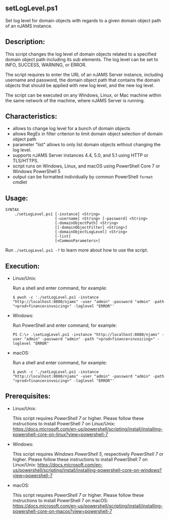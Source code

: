 ## setLogLevel.ps1
Set log level for domain objects with regards to a given domain object path of an nJAMS instance.

## Description:

This script changes the log level of domain objects related to a specified domain object path including its sub elements. The log level can be set to INFO, SUCCESS, WARNING, or ERROR.

The script requires to enter the URL of an nJAMS Server instance, including username and password, the domain object path that contains the domain objects that should be applied with new log level, and the new log level. 

The script can be executed on any Windows, Linux, or Mac machine within the same network of the machine, where nJAMS Server is running.

## Characteristics:

* allows to change log level for a bunch of domain objects
* allows RegEx in filter criterion to limit domain object selection of domain object path
* parameter "list" allows to only list domain objects without changing the log level.
* supports nJAMS Server instances 4.4, 5.0, and 5.1 using HTTP or TLS/HTTPS.
* script runs on Windows, Linux, and macOS using PowerShell Core 7 or Windows PowerShell 5
* output can be formatted individually by common PowerShell `format` cmdlet

## Usage:

```
SYNTAX
    ./setLogLevel.ps1 [-instance] <String> 
                      [-username] <String> [-password] <String> 
                      [-domainObjectPath] <String> 
                      [[-domainObjectFilter] <String>] 
                      [-domainObjectLogLevel] <String> 
                      [-list] 
                      [<CommonParameters>]
```

Run `./setLogLevel.ps1 -?` to learn more about how to use the script. 

## Execution:

* Linux/Unix:

  Run a shell and enter command, for example:

  ```
  $ pwsh -c './setLogLevel.ps1 -instance "http://localhost:8080/njams" -user "admin" -password "admin" -path ">prod>finance>invoicing>" -loglevel "ERROR"'
  ```

* Windows:

  Run PowerShell and enter command, for example:

  ```
  PS C:\> .\setLogLevel.ps1 -instance "http://localhost:8080/njams" -user "admin" -password "admin" -path ">prod>finance>invoicing>" -loglevel "ERROR"
  ```

* macOS:

  Run a shell and enter command, for example:

  ```
  $ pwsh -c './setLogLevel.ps1 -instance "http://localhost:8080/njams" -user "admin" -password "admin" -path ">prod>finance>invoicing>" -loglevel "ERROR"'
  ```

## Prerequisites:

* Linux/Unix: 

  This script requires *PowerShell 7* or higher. Please follow these instructions to install PowerShell 7 on Linux/Unix:
  https://docs.microsoft.com/en-us/powershell/scripting/install/installing-powershell-core-on-linux?view=powershell-7

* Windows:

  This script requires *Windows PowerShell 5*, respectively *PowerShell 7* or higher. Please follow these instructions to install PowerShell 7 on Linux/Unix:
  https://docs.microsoft.com/en-us/powershell/scripting/install/installing-powershell-core-on-windows?view=powershell-7

* macOS:

  This script requires *PowerShell 7* or higher. Please follow these instructions to install PowerShell 7 on macOS:
  https://docs.microsoft.com/en-us/powershell/scripting/install/installing-powershell-core-on-macos?view=powershell-7